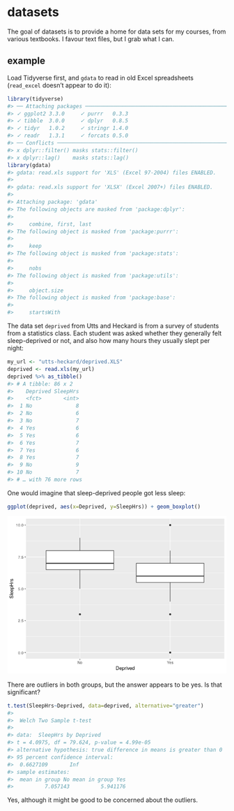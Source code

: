 
<!-- README.md is generated from README.Rmd. Please edit that file -->

# datasets

<!-- badges: start -->

<!-- badges: end -->

The goal of datasets is to provide a home for data sets for my courses,
from various textbooks. I favour text files, but I grab what I can.

## example

Load Tidyverse first, and `gdata` to read in old Excel spreadsheets
(`read_excel` doesn’t appear to do it):

``` r
library(tidyverse)
#> ── Attaching packages ────────────────────────────────────────────────────────────────────────────────────────────── tidyverse 1.3.0 ──
#> ✓ ggplot2 3.3.0     ✓ purrr   0.3.3
#> ✓ tibble  3.0.0     ✓ dplyr   0.8.5
#> ✓ tidyr   1.0.2     ✓ stringr 1.4.0
#> ✓ readr   1.3.1     ✓ forcats 0.5.0
#> ── Conflicts ───────────────────────────────────────────────────────────────────────────────────────────────── tidyverse_conflicts() ──
#> x dplyr::filter() masks stats::filter()
#> x dplyr::lag()    masks stats::lag()
library(gdata)
#> gdata: read.xls support for 'XLS' (Excel 97-2004) files ENABLED.
#> 
#> gdata: read.xls support for 'XLSX' (Excel 2007+) files ENABLED.
#> 
#> Attaching package: 'gdata'
#> The following objects are masked from 'package:dplyr':
#> 
#>     combine, first, last
#> The following object is masked from 'package:purrr':
#> 
#>     keep
#> The following object is masked from 'package:stats':
#> 
#>     nobs
#> The following object is masked from 'package:utils':
#> 
#>     object.size
#> The following object is masked from 'package:base':
#> 
#>     startsWith
```

The data set `deprived` from Utts and Heckard is from a survey of
students from a statistics class. Each student was asked whether they
generally felt sleep-deprived or not, and also how many hours they
usually slept per night:

``` r
my_url <- "utts-heckard/deprived.XLS"
deprived <- read.xls(my_url)
deprived %>% as_tibble()
#> # A tibble: 86 x 2
#>    Deprived SleepHrs
#>    <fct>       <int>
#>  1 No              8
#>  2 No              6
#>  3 No              7
#>  4 Yes             6
#>  5 Yes             6
#>  6 Yes             7
#>  7 Yes             6
#>  8 Yes             7
#>  9 No              9
#> 10 No              7
#> # … with 76 more rows
```

One would imagine that sleep-deprived people got less sleep:

``` r
ggplot(deprived, aes(x=Deprived, y=SleepHrs)) + geom_boxplot()
```

![](README_files/figure-gfm/unnamed-chunk-4-1.png)<!-- -->

There are outliers in both groups, but the answer appears to be yes. Is
that significant?

``` r
t.test(SleepHrs~Deprived, data=deprived, alternative="greater")
#> 
#>  Welch Two Sample t-test
#> 
#> data:  SleepHrs by Deprived
#> t = 4.0975, df = 79.624, p-value = 4.99e-05
#> alternative hypothesis: true difference in means is greater than 0
#> 95 percent confidence interval:
#>  0.6627109       Inf
#> sample estimates:
#>  mean in group No mean in group Yes 
#>          7.057143          5.941176
```

Yes, although it might be good to be concerned about the outliers.
